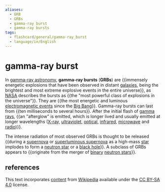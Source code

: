 ```yaml
---
aliases:
  - GRB
  - GRBs
  - gamma-ray burst
  - gamma-ray bursts
tags:
  - flashcard/general/gamma-ray_burst
  - language/in/English
---
```


# gamma-ray burst

In [gamma-ray astronomy](gamma-ray%20astronomy.md), __gamma-ray bursts__ (__GRBs__) are {{immensely energetic explosions that have been observed in distant [galaxies](galaxy.md), being the brightest and most extreme explosive events in the entire universe}}, as [NASA](NASA.md) describes the bursts as {{the "most powerful class of explosions in the universe"}}. They are {{the most energetic and luminous [electromagnetic events](electromagnetic%20pulse.md) since the [Big Bang](Big%20Bang.md)}}. Gamma-ray bursts can last from {{ten milliseconds to several hours}}. After the initial flash of [gamma rays](gamma%20ray.md), {{an "afterglow" is emitted, which is longer lived and usually emitted at longer wavelengths ([X-ray](X-ray.md), [ultraviolet](ultraviolet.md), [optical](visible%20spectrum.md), [infrared](infrared.md), [microwave](microwave.md) and [radio](radio%20wave.md))}}. <!--SR:!2024-08-25,17,290!2024-08-21,13,290!2024-08-23,15,290!2024-08-24,16,290!2024-08-17,11,270-->

The intense radiation of most observed GRBs is thought to be released {{during a [supernova](supernova.md) or [superluminous supernova](superluminous%20supernova.md) as a high-mass [star](star.md) implodes to form a [neutron star](neutron%20star.md) or a [black hole](black%20hole.md)}}. A subclass of GRBs appears to {{originate from the merger of [binary](binary%20star.md) [neutron stars](neutron%20star.md)}}. <!--SR:!2024-09-02,19,250!2024-08-20,12,270-->

## references

This text incorporates [content](https://en.wikipedia.org/wiki/gamma-ray_burst) from [Wikipedia](Wikipedia.md) available under the [CC BY-SA 4.0](https://creativecommons.org/licenses/by-sa/4.0/) license.
